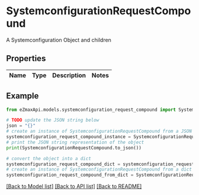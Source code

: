 # SystemconfigurationRequestCompound

A Systemconfiguration Object and children

## Properties

Name | Type | Description | Notes
------------ | ------------- | ------------- | -------------

## Example

```python
from eZmaxApi.models.systemconfiguration_request_compound import SystemconfigurationRequestCompound

# TODO update the JSON string below
json = "{}"
# create an instance of SystemconfigurationRequestCompound from a JSON string
systemconfiguration_request_compound_instance = SystemconfigurationRequestCompound.from_json(json)
# print the JSON string representation of the object
print(SystemconfigurationRequestCompound.to_json())

# convert the object into a dict
systemconfiguration_request_compound_dict = systemconfiguration_request_compound_instance.to_dict()
# create an instance of SystemconfigurationRequestCompound from a dict
systemconfiguration_request_compound_from_dict = SystemconfigurationRequestCompound.from_dict(systemconfiguration_request_compound_dict)
```
[[Back to Model list]](../README.md#documentation-for-models) [[Back to API list]](../README.md#documentation-for-api-endpoints) [[Back to README]](../README.md)


